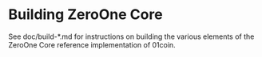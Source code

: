 Building ZeroOne Core
=====================

See doc/build-*.md for instructions on building the various
elements of the ZeroOne Core reference implementation of 01coin.
